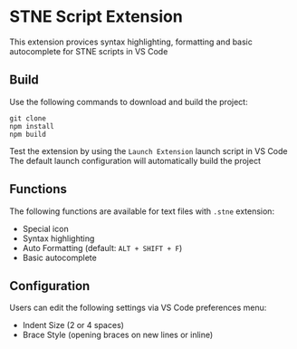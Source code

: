 # STNE Script Extension

This extension provices syntax highlighting, formatting and basic autocomplete for STNE scripts in VS Code

## Build

Use the following commands to download and build the project:
```
git clone
npm install
npm build
```

Test the extension by using the `Launch Extension` launch script in VS Code
The default launch configuration will automatically build the project

## Functions

The following functions are available for text files with `.stne` extension:

* Special icon 
* Syntax highlighting
* Auto Formatting (default: `ALT + SHIFT + F`)
* Basic autocomplete

## Configuration

Users can edit the following settings via VS Code preferences menu:

* Indent Size (2 or 4 spaces)
* Brace Style (opening braces on new lines or inline)